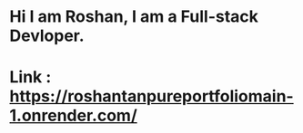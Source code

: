 # Hi I am Roshan, I am a Full-stack Devloper.
# Link : https://roshantanpureportfoliomain-1.onrender.com/
